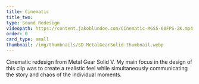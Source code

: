 ```yaml
---
title: Cinematic
title_two:
type: Sound Redesign
videopath: https://content.jakoblundoe.com/Cinematic-MGS5-60FPS-2K.mp4
order: 0
card_type: small
thumbnail: /img/thumbnails/SD-MetalGearSolid-thumbnail.webp
---
```

Cinematic redesign from Metal Gear Solid V.
My main focus in the design of this clip was to create a realistic feel
while simultaneously communicating the story and chaos of the individual moments.